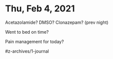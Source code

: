 # Thu, Feb 4, 2021
Acetazolamide? 
DMSO? 
Clonazepam? 
(prev night)

Went to bed on time? 

Pain management for today? 



#z-archives/1-journal